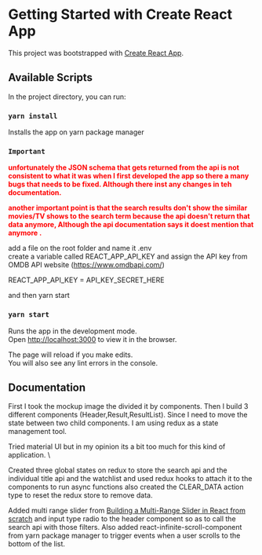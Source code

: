 # Getting Started with Create React App

This project was bootstrapped with [Create React App](https://github.com/facebook/create-react-app).

## Available Scripts

In the project directory, you can run:

### `yarn install`

Installs the app on yarn package manager

### `Important`

**<span style="color:red">unfortunately the JSON schema that gets returned from the api is not consistent to what it was when I first developed the app so there a many bugs that needs to be fixed. Although there inst any changes in teh documentation.</span>**

**<span style="color:red">another important point is that the search results don't show the similar movies/TV shows to the search term because the api doesn't return that data anymore, Although the api documentation says it doest mention that anymore .</span>**

add a file on the root folder and name it .env \
create a variable called REACT_APP_API_KEY and assign the API key from OMDB API website (https://www.omdbapi.com/)

REACT_APP_API_KEY = API_KEY_SECRET_HERE

and then yarn start 
### `yarn start`

Runs the app in the development mode.\
Open [http://localhost:3000](http://localhost:3000) to view it in the browser.

The page will reload if you make edits.\
You will also see any lint errors in the console.



## Documentation 

First I took the mockup image the divided it by components. 
Then I build 3 different components (Header,Result,ResultList). 
Since I need to move the state between two child components. 
I am using redux as a state management tool.

Tried material UI but in my opinion its a bit too much for this kind of application. \

Created three global states on redux to store the search api and the individual title api and the watchlist 
and used redux hooks to attach it to the components to run async functions 
also created the CLEAR_DATA action type to reset the redux store to remove data.

Added  multi range slider from [Building a Multi-Range Slider in React from scratch](https://dev.to/sandra_lewis/building-a-multi-range-slider-in-react-from-scratch-4dl1) and input type radio to the header component so as to call the search api with those filters.
Also added react-infinite-scroll-component from yarn package manager to trigger events
when a user scrolls to the bottom of the list.

